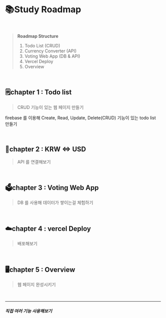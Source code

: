 # 📚Study Roadmap   

<br>

> **Roadmap Structure**
> 1. Todo List (CRUD)
> 2. Currency Converter (API)
> 3. Voting Web App (DB & API)
> 4. Vercel Deploy
> 5. Overview

<br>

## 🗒️chapter 1 : Todo list
> CRUD 기능이 있는 웹 페이지 만들기

firebase 를 이용해 Create, Read, Update, Delete(CRUD) 기능이 있는 todo list 만들기

<br>

## 💸chapter 2 : KRW ⇔ USD
> API 를 연결해보기

<br>

## 🗳️chapter 3 : Voting Web App
> DB 를 사용해 데이터가 쌓이는걸 체험하기

<br>

## ☁️chapter 4 : vercel Deploy
> 배포해보기

<br>

## 🖥️chapter 5 : Overview
> 웹 페이지 완성시키기

<br>

***
##### 직접 여러 기능 사용해보기
